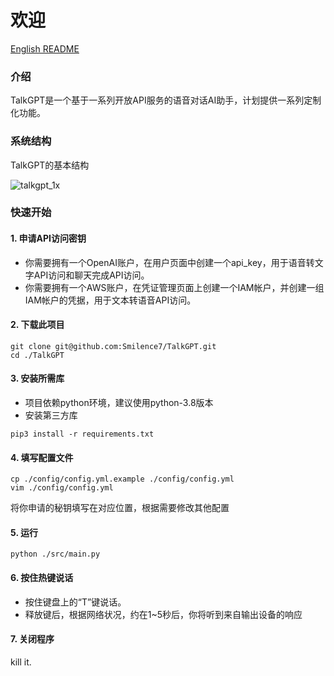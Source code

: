 # 欢迎

[English README](https://github.com/Smilence7/TalkGPT/blob/main/README.md)

### 介绍
TalkGPT是一个基于一系列开放API服务的语音对话AI助手，计划提供一系列定制化功能。

### 系统结构

TalkGPT的基本结构

![talkgpt_1x](https://user-images.githubusercontent.com/12277570/233575831-0a669fda-a4e9-40b7-a4e8-98ecc437bfa0.png)

### 快速开始

#### 1. 申请API访问密钥  
- 你需要拥有一个OpenAI账户，在用户页面中创建一个api_key，用于语音转文字API访问和聊天完成API访问。
- 你需要拥有一个AWS账户，在凭证管理页面上创建一个IAM帐户，并创建一组IAM帐户的凭据，用于文本转语音API访问。

#### 2. 下载此项目  
```shell
git clone git@github.com:Smilence7/TalkGPT.git
cd ./TalkGPT
```

#### 3. 安装所需库  
- 项目依赖python环境，建议使用python-3.8版本
- 安装第三方库 
```shell
pip3 install -r requirements.txt
```

#### 4. 填写配置文件  
```shell
cp ./config/config.yml.example ./config/config.yml
vim ./config/config.yml
```
将你申请的秘钥填写在对应位置，根据需要修改其他配置

#### 5. 运行  
```shell
python ./src/main.py
```

#### 6. 按住热键说话  
- 按住键盘上的“T”键说话。  
- 释放键后，根据网络状况，约在1~5秒后，你将听到来自输出设备的响应

#### 7. 关闭程序
kill it.
